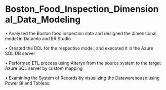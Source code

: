 # Boston_Food_Inspection_Dimensional_Data_Modeling

•	Analyzed the Boston food inspection data and designed the dimensional model in Dataedo and ER Studio

•	Created the DDL for the respective model, and executed it in the Azure SQL DB server

•	Performed ETL process using Alteryx from the source system to the target Azure SQL server by custom mapping

•	Examining the System of Records by visualizing the Datawarehouse using Power BI and Tableau

